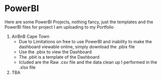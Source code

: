 # PowerBI
Here are some PowerBI Projects, nothing fancy, just the templates and the PowerBI files
for project I am uploading to my Portfolio

1. AirBnB Cape Town
   * Due to Limitations on free to use PowerBI and inability to make the dashboard viewable online, simply download the .pbix file
   * Use the .pbix to view the Dashboard
   * The .pbit is a template of the Dashboard
   * Icluded are the Raw .csv file and the data clean up I performed in the .xlsx file
3. TBA
